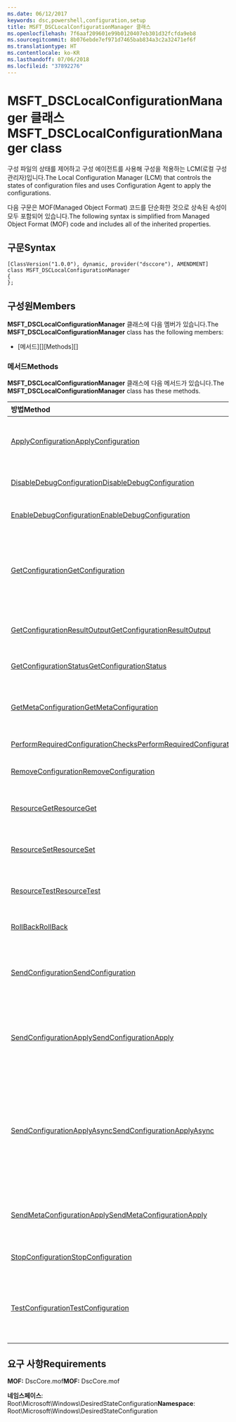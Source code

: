 ```yaml
---
ms.date: 06/12/2017
keywords: dsc,powershell,configuration,setup
title: MSFT_DSCLocalConfigurationManager 클래스
ms.openlocfilehash: 7f6aaf209601e99b0120407eb301d32fcfda9eb8
ms.sourcegitcommit: 8b076ebde7ef971d7465bab834a3c2a32471ef6f
ms.translationtype: HT
ms.contentlocale: ko-KR
ms.lasthandoff: 07/06/2018
ms.locfileid: "37892276"
---
```

# <a name="msftdsclocalconfigurationmanager-class"></a><span data-ttu-id="bb229-103">MSFT_DSCLocalConfigurationManager 클래스</span><span class="sxs-lookup"><span data-stu-id="bb229-103">MSFT_DSCLocalConfigurationManager class</span></span>

<span data-ttu-id="bb229-104">구성 파일의 상태를 제어하고 구성 에이전트를 사용해 구성을 적용하는 LCM(로컬 구성 관리자)입니다.</span><span class="sxs-lookup"><span data-stu-id="bb229-104">The Local Configuration Manager (LCM) that controls the states of configuration files and uses Configuration Agent to apply the configurations.</span></span>

<span data-ttu-id="bb229-105">다음 구문은 MOF(Managed Object Format) 코드를 단순화한 것으로 상속된 속성이 모두 포함되어 있습니다.</span><span class="sxs-lookup"><span data-stu-id="bb229-105">The following syntax is simplified from Managed Object Format (MOF) code and includes all of the inherited properties.</span></span>

## <a name="syntax"></a><span data-ttu-id="bb229-106">구문</span><span class="sxs-lookup"><span data-stu-id="bb229-106">Syntax</span></span>

```
[ClassVersion("1.0.0"), dynamic, provider("dsccore"), AMENDMENT]
class MSFT_DSCLocalConfigurationManager
{
};
```

## <a name="members"></a><span data-ttu-id="bb229-107">구성원</span><span class="sxs-lookup"><span data-stu-id="bb229-107">Members</span></span>

<span data-ttu-id="bb229-108">**MSFT_DSCLocalConfigurationManager** 클래스에 다음 멤버가 있습니다.</span><span class="sxs-lookup"><span data-stu-id="bb229-108">The **MSFT_DSCLocalConfigurationManager** class has the following members:</span></span>

- <span data-ttu-id="bb229-109">[메서드][]</span><span class="sxs-lookup"><span data-stu-id="bb229-109">[Methods][]</span></span>

### <a name="methods"></a><span data-ttu-id="bb229-110">메서드</span><span class="sxs-lookup"><span data-stu-id="bb229-110">Methods</span></span>

<span data-ttu-id="bb229-111">**MSFT_DSCLocalConfigurationManager** 클래스에 다음 메서드가 있습니다.</span><span class="sxs-lookup"><span data-stu-id="bb229-111">The **MSFT_DSCLocalConfigurationManager** class has these methods.</span></span>

|<span data-ttu-id="bb229-112">방법</span><span class="sxs-lookup"><span data-stu-id="bb229-112">Method</span></span> |<span data-ttu-id="bb229-113">설명</span><span class="sxs-lookup"><span data-stu-id="bb229-113">Description</span></span> |
|:--- |:---|
| [<span data-ttu-id="bb229-114">ApplyConfiguration</span><span class="sxs-lookup"><span data-stu-id="bb229-114">ApplyConfiguration</span></span>](msft-dsclocalconfigurationmanager-applyconfiguration.md)| <span data-ttu-id="bb229-115">구성 에이전트를 사용해 보류 중인 구성을 적용합니다.</span><span class="sxs-lookup"><span data-stu-id="bb229-115">Uses the Configuration Agent to apply the configuration that is pending.</span></span>|
| [<span data-ttu-id="bb229-116">DisableDebugConfiguration</span><span class="sxs-lookup"><span data-stu-id="bb229-116">DisableDebugConfiguration</span></span>](msft-dsclocalconfigurationmanager-disabledebugconfiguration.md)| <span data-ttu-id="bb229-117">DSC 리소스 디버깅을 사용하지 않도록 설정합니다.</span><span class="sxs-lookup"><span data-stu-id="bb229-117">Disables DSC resource debugging.</span></span>|
| [<span data-ttu-id="bb229-118">EnableDebugConfiguration</span><span class="sxs-lookup"><span data-stu-id="bb229-118">EnableDebugConfiguration</span></span>](msft-dsclocalconfigurationmanager-enabledebugconfiguration.md)| <span data-ttu-id="bb229-119">DSC 리소스 디버깅을 사용하도록 설정합니다.</span><span class="sxs-lookup"><span data-stu-id="bb229-119">Enables DSC resource debugging.</span></span>|
| [<span data-ttu-id="bb229-120">GetConfiguration</span><span class="sxs-lookup"><span data-stu-id="bb229-120">GetConfiguration</span></span>](msft-dsclocalconfigurationmanager-getconfiguration.md)| <span data-ttu-id="bb229-121">구성 문서를 관리 노드로 보내고, 구성 에이전트의 **Get** 메서드를 사용해 구성을 적용합니다.</span><span class="sxs-lookup"><span data-stu-id="bb229-121">Sends the configuration document to the managed node and uses the **Get** method of the Configuration Agent to apply the configuration.</span></span>|
| [<span data-ttu-id="bb229-122">GetConfigurationResultOutput</span><span class="sxs-lookup"><span data-stu-id="bb229-122">GetConfigurationResultOutput</span></span>](msft-dsclocalconfigurationmanager-getconfigurationresultoutput.md)| <span data-ttu-id="bb229-123">특정 작업과 관련된 구성 에이전트 출력을 가져옵니다.</span><span class="sxs-lookup"><span data-stu-id="bb229-123">Gets the Configuration Agent output relating to a specific job.</span></span>|
| [<span data-ttu-id="bb229-124">GetConfigurationStatus</span><span class="sxs-lookup"><span data-stu-id="bb229-124">GetConfigurationStatus</span></span>](msft-dsclocalconfigurationmanager-getconfigurationstatus.md)| <span data-ttu-id="bb229-125">구성 상태 기록을 가져옵니다.</span><span class="sxs-lookup"><span data-stu-id="bb229-125">Get the configuration status history.</span></span>|
| [<span data-ttu-id="bb229-126">GetMetaConfiguration</span><span class="sxs-lookup"><span data-stu-id="bb229-126">GetMetaConfiguration</span></span>](msft-dsclocalconfigurationmanager-getmetaconfiguration.md)| <span data-ttu-id="bb229-127">구성 에이전트를 제어하는 데 사용되는 LCM 설정을 가져옵니다.</span><span class="sxs-lookup"><span data-stu-id="bb229-127">Gets the LCM settings that are used to control Configuration Agent.</span></span>|
| [<span data-ttu-id="bb229-128">PerformRequiredConfigurationChecks</span><span class="sxs-lookup"><span data-stu-id="bb229-128">PerformRequiredConfigurationChecks</span></span>](msft-dsclocalconfigurationmanager-performrequiredconfigurationchecks.md)| <span data-ttu-id="bb229-129">일관성 확인을 시작합니다.</span><span class="sxs-lookup"><span data-stu-id="bb229-129">Starts the consistency check.</span></span>|
| [<span data-ttu-id="bb229-130">RemoveConfiguration</span><span class="sxs-lookup"><span data-stu-id="bb229-130">RemoveConfiguration</span></span>](msft-dsclocalconfigurationmanager-removeconfiguration.md)| <span data-ttu-id="bb229-131">구성 파일을 제거합니다.</span><span class="sxs-lookup"><span data-stu-id="bb229-131">Removes the configuration files.</span></span>|
| [<span data-ttu-id="bb229-132">ResourceGet</span><span class="sxs-lookup"><span data-stu-id="bb229-132">ResourceGet</span></span>](msft-dsclocalconfigurationmanager-resourceget.md)| <span data-ttu-id="bb229-133">DSC 리소스의 **Get** 메서드를 직접 호출합니다.</span><span class="sxs-lookup"><span data-stu-id="bb229-133">Directly calls the **Get** method of a DSC resource.</span></span>|
| [<span data-ttu-id="bb229-134">ResourceSet</span><span class="sxs-lookup"><span data-stu-id="bb229-134">ResourceSet</span></span>](msft-dsclocalconfigurationmanager-resourceset.md)| <span data-ttu-id="bb229-135">DSC 리소스의 **Set** 메서드를 직접 호출합니다.</span><span class="sxs-lookup"><span data-stu-id="bb229-135">Directly calls the **Set** method of a DSC resource.</span></span>|
| [<span data-ttu-id="bb229-136">ResourceTest</span><span class="sxs-lookup"><span data-stu-id="bb229-136">ResourceTest</span></span>](msft-dsclocalconfigurationmanager-resourcetest.md)| <span data-ttu-id="bb229-137">DSC 리소스의 **Test** 메서드를 직접 호출합니다.</span><span class="sxs-lookup"><span data-stu-id="bb229-137">Directly calls the **Test** method of a DSC resource.</span></span>|
| [<span data-ttu-id="bb229-138">RollBack</span><span class="sxs-lookup"><span data-stu-id="bb229-138">RollBack</span></span>](msft-dsclocalconfigurationmanager-rollback.md)| <span data-ttu-id="bb229-139">이전 구성으로 롤백합니다.</span><span class="sxs-lookup"><span data-stu-id="bb229-139">Rolls back to a previous configuration.</span></span>|
| [<span data-ttu-id="bb229-140">SendConfiguration</span><span class="sxs-lookup"><span data-stu-id="bb229-140">SendConfiguration</span></span>](msft-dsclocalconfigurationmanager-sendconfiguration.md)| <span data-ttu-id="bb229-141">구성 문서를 관리 노드로 보내고 보류 중인 변경으로 저장합니다.</span><span class="sxs-lookup"><span data-stu-id="bb229-141">Sends the configuration document to the managed node and saves it as a pending change.</span></span>|
| [<span data-ttu-id="bb229-142">SendConfigurationApply</span><span class="sxs-lookup"><span data-stu-id="bb229-142">SendConfigurationApply</span></span>](msft-dsclocalconfigurationmanager-sendconfigurationapply.md)| <span data-ttu-id="bb229-143">구성 문서를 관리 노드로 보내고, 구성 에이전트를 사용해 구성을 적용합니다.</span><span class="sxs-lookup"><span data-stu-id="bb229-143">Sends the configuration document to the managed node and uses the Configuration Agent to apply the configuration.</span></span>|
| [<span data-ttu-id="bb229-144">SendConfigurationApplyAsync</span><span class="sxs-lookup"><span data-stu-id="bb229-144">SendConfigurationApplyAsync</span></span>](msft-dsclocalconfigurationmanager-sendconfigurationapplyasync.md)| <span data-ttu-id="bb229-145">구성 문서를 관리 노드로 보내고, 구성 에이전트를 사용해 구성을 적용합니다.</span><span class="sxs-lookup"><span data-stu-id="bb229-145">Send the configuration document to the managed node and start using the Configuration Agent to apply the configuration.</span></span> <span data-ttu-id="bb229-146">GetConfigurationResultOutput을 사용해 결과 출력을 검색합니다.</span><span class="sxs-lookup"><span data-stu-id="bb229-146">Use GetConfigurationResultOutput to retrieve result output.</span></span>|
| [<span data-ttu-id="bb229-147">SendMetaConfigurationApply</span><span class="sxs-lookup"><span data-stu-id="bb229-147">SendMetaConfigurationApply</span></span>](msft-dsclocalconfigurationmanager-sendmetaconfigurationapply.md)| <span data-ttu-id="bb229-148">구성 에이전트를 제어하는 데 사용되는 LCM 설정을 구성합니다.</span><span class="sxs-lookup"><span data-stu-id="bb229-148">Sets the LCM settings that are used to control the Configuration Agent.</span></span>|
| [<span data-ttu-id="bb229-149">StopConfiguration</span><span class="sxs-lookup"><span data-stu-id="bb229-149">StopConfiguration</span></span>](msft-dsclocalconfigurationmanager-stopconfiguration.md)| <span data-ttu-id="bb229-150">진행 중인 구성을 중지합니다.</span><span class="sxs-lookup"><span data-stu-id="bb229-150">Stops the configuration that is in progress.</span></span>|
| [<span data-ttu-id="bb229-151">TestConfiguration</span><span class="sxs-lookup"><span data-stu-id="bb229-151">TestConfiguration</span></span>](msft-dsclocalconfigurationmanager-testconfiguration.md)| <span data-ttu-id="bb229-152">구성 문서를 관리 노드로 보내고, 문서에 대해 현재 구성을 확인합니다.</span><span class="sxs-lookup"><span data-stu-id="bb229-152">Sends the configuration document to the managed node and verifies the current configuration against the document.</span></span>|

## <a name="requirements"></a><span data-ttu-id="bb229-153">요구 사항</span><span class="sxs-lookup"><span data-stu-id="bb229-153">Requirements</span></span>

<span data-ttu-id="bb229-154">**MOF:** DscCore.mof</span><span class="sxs-lookup"><span data-stu-id="bb229-154">**MOF:** DscCore.mof</span></span>

<span data-ttu-id="bb229-155">**네임스페이스**: Root\Microsoft\Windows\DesiredStateConfiguration</span><span class="sxs-lookup"><span data-stu-id="bb229-155">**Namespace**: Root\Microsoft\Windows\DesiredStateConfiguration</span></span>